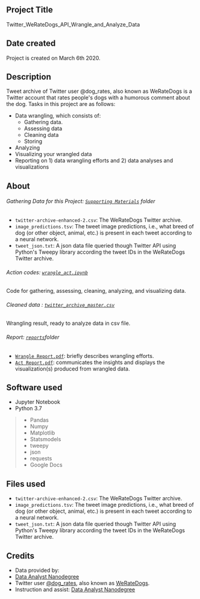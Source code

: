 ## Project Title
Twitter_WeRateDogs_API_Wrangle_and_Analyze_Data

## Date created
Project is created on March 6th 2020.

## Description
Tweet archive of Twitter user @dog_rates, also known as WeRateDogs is a Twitter account that rates people's dogs with a humorous comment about the dog. Tasks in this project are as follows:
+ Data wrangling, which consists of:
  + Gathering data.
  + Assessing data
  + Cleaning data
  + Storing
+ Analyzing
+ Visualizing your wrangled data
+ Reporting on 1) data wrangling efforts and 2) data analyses and visualizations

## About
###### Gathering Data for this Project: [`Supporting Materials`](https://github.com/victorlifan/Twitter_WeRateDogs_API_Wrangle_and_Analyze_Data/tree/master/Supporting%20Materials) folder
+ `twitter-archive-enhanced-2.csv`: The WeRateDogs Twitter archive.
+ `image_predictions.tsv`: The tweet image predictions, i.e., what breed of dog (or other object, animal, etc.) is present in each tweet according to a neural network.
+ `tweet_json.txt`: A json data file queried though Twitter API using Python's Tweepy library according the tweet IDs in the WeRateDogs Twitter archive.

###### Action codes: [`wrangle_act.ipynb`](https://github.com/victorlifan/Twitter_WeRateDogs_API_Wrangle_and_Analyze_Data/blob/master/wrangle_act.ipynb)
Code for gathering, assessing, cleaning, analyzing, and visualizing data.

###### Cleaned data : [`twitter_archive_master.csv`](https://github.com/victorlifan/Twitter_WeRateDogs_API_Wrangle_and_Analyze_Data/blob/master/twitter_archive_master.csv)
Wrangling result, ready to analyze data in csv file.

###### Report: [`reports`](https://github.com/victorlifan/Twitter_WeRateDogs_API_Wrangle_and_Analyze_Data/tree/master/reports)folder
+ [`Wrangle Report.pdf`](https://github.com/victorlifan/Twitter_WeRateDogs_API_Wrangle_and_Analyze_Data/blob/master/reports/Wrangle%20Report.pdf): briefly describes wrangling efforts.
+ [`Act Report.pdf`](https://github.com/victorlifan/Twitter_WeRateDogs_API_Wrangle_and_Analyze_Data/blob/master/reports/Act%20Report.pdf): communicates the insights and displays the visualization(s) produced from wrangled data.  
## Software used
+ Jupyter Notebook
+ Python 3.7
> + Pandas
> + Numpy
> + Matplotlib
> + Statsmodels
> + tweepy
> + json
> + requests
> + Google Docs
## Files used
+ `twitter-archive-enhanced-2.csv`: The WeRateDogs Twitter archive.
+ `image_predictions.tsv`: The tweet image predictions, i.e., what breed of dog (or other object, animal, etc.) is present in each tweet according to a neural network.
+ `tweet_json.txt`: A json data file queried though Twitter API using Python's Tweepy library according the tweet IDs in the WeRateDogs Twitter archive.

## Credits
+ Data provided by:
 + [Data Analyst Nanodegree](https://www.udacity.com/course/data-analyst-nanodegree--nd002)
 + Twitter user [@dog_rates](https://twitter.com/dog_rates), also known as [WeRateDogs](https://en.wikipedia.org/wiki/WeRateDogs).
+ Instruction and assist: [Data Analyst Nanodegree](https://www.udacity.com/course/data-analyst-nanodegree--nd002)
